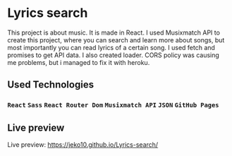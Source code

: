 # Lyrics search

This project is about music. It is made in React. I used Musixmatch API to create this project, where you can search and learn more about songs, but most importantly you can read lyrics of a certain song. I used fetch and promises to get API data. I also created loader. CORS policy was causing me problems, but i managed to fix it with heroku.

## Used Technologies

### `React` `Sass` `React Router Dom` `Musixmatch API` `JSON` `GitHub Pages`

## Live preview

Live preview: https://jeko10.github.io/Lyrics-search/
